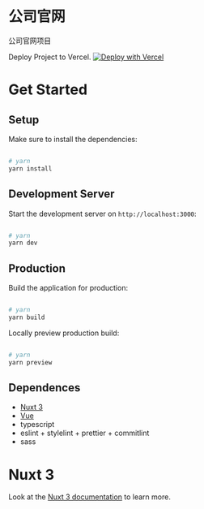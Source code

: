 # 公司官网

公司官网项目

Deploy Project to Vercel.
[![Deploy with Vercel](https://vercel.com/button)](https://vercel.com/gavinhaos-projects/twinxvr)

# Get Started

## Setup

Make sure to install the dependencies:

```bash

# yarn
yarn install

```

## Development Server

Start the development server on `http://localhost:3000`:

```bash

# yarn
yarn dev

```

## Production

Build the application for production:

```bash

# yarn
yarn build


```

Locally preview production build:

```bash

# yarn
yarn preview

```

## Dependences

- [Nuxt 3](https://nuxt.com/docs/getting-started/introduction)
- [Vue](https://cn.vuejs.org/)
- typescript
- eslint + stylelint + prettier + commitlint
- sass

# Nuxt 3

Look at the [Nuxt 3 documentation](https://nuxt.com/docs/getting-started/introduction) to learn more.
